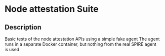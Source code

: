 # Node attestation Suite

## Description

Basic tests of the node attestation APIs using a simple fake agent
The agent runs in a separate Docker container, but nothing from the real SPIRE agent is used

